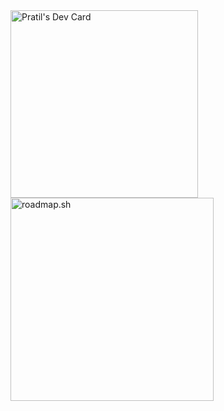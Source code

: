 <a href="https://app.daily.dev/pratil" target="_blank" >
  <img src="https://api.daily.dev/devcards/v2/h6eKSxEhDIWkwVZvOK49N.png?type=default&r=ltg" width="300" alt="Pratil's Dev Card"/>
</a>
<a href="https://roadmap.sh/u/pratil" target="_blank" >
  <img src="https://roadmap.sh/card/tall/67f15be02fb824bbb5d90dbd?variant=dark" width="325" alt="roadmap.sh"/>
<!--   <img src="https://roadmap.sh/card/wide/67f15be02fb824bbb5d90dbd?variant=dark" width="700" height="280" alt="roadmap.sh"/> -->
</a>
